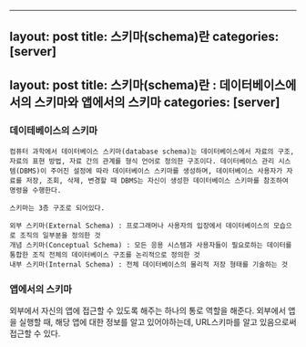 ---
layout: post
title: 스키마(schema)란
categories: [server]
------
   layout: post
   title: 스키마(schema)란 : 데이터베이스에서의 스키마와 앱에서의 스키마
   categories: [server]
   ---

   ### 데이테베이스의 스키마

    컴퓨터 과학에서 데이터베이스 스키마(database schema)는 데이터베이스에서 자료의 구조, 자료의 표현 방법, 자료 간의 관계를 형식 언어로 정의한 구조이다. 데이터베이스 관리 시스템(DBMS)이 주어진 설정에 따라 데이터베이스 스키마를 생성하며, 데이터베이스 사용자가 자료를 저장, 조회, 삭제, 변경할 때 DBMS는 자신이 생성한 데이터베이스 스키마를 참조하여 명령을 수행한다.

    스키마는 3층 구조로 되어있다.

    외부 스키마(External Schema) : 프로그래머나 사용자의 입장에서 데이터베이스의 모습으로 조직의 일부분을 정의한 것
    개념 스키마(Conceptual Schema) : 모든 응용 시스템과 사용자들이 필요로하는 데이터를 통합한 조직 전체의 데이터베이스 구조를 논리적으로 정의한 것
    내부 스키마(Internal Schema) : 전체 데이터베이스의 물리적 저장 형태를 기술하는 것


  ### 앱에서의 스키마


  외부에서 자신의 앱에 접근할 수 있도록 해주는 하나의 통로 역할을 해준다.
  외부에서 앱을 실행할 때, 해당 앱에 대한 정보를 알고 있어야하는데, URL스키마를 알고 있음으로써 접근할 수 있다.
